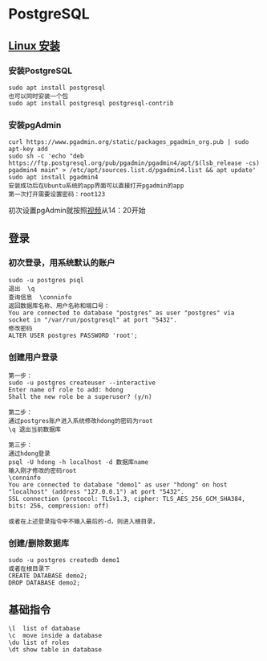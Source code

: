 # PostgreSQL

## [Linux 安装](https://www.youtube.com/watch?v=lX9uMCSqqko)

### 安装PostgreSQL 

```text
sudo apt install postgresql
也可以同时安装一个包
sudo apt install postgresql postgresql-contrib
```

### 安装pgAdmin

```text
curl https://www.pgadmin.org/static/packages_pgadmin_org.pub | sudo apt-key add
sudo sh -c 'echo "deb https://ftp.postgresql.org/pub/pgadmin/pgadmin4/apt/$(lsb_release -cs) pgadmin4 main" > /etc/apt/sources.list.d/pgadmin4.list && apt update'
sudo apt install pgadmin4
安装成功后在Ubuntu系统的app界面可以直接打开pgadmin的app
第一次打开需要设置密码：root123
```

初次设置pgAdmin就按照[视频](https://www.youtube.com/watch?v=lX9uMCSqqko)从14：20开始

## 登录

### 初次登录，用系统默认的账户

```text
sudo -u postgres psql
退出  \q
查询信息  \conninfo
返回数据库名称、用户名称和端口号：
You are connected to database "postgres" as user "postgres" via 
socket in "/var/run/postgresql" at port "5432".
修改密码
ALTER USER postgres PASSWORD 'root';
```

### 创建用户登录

```text
第一步：
sudo -u postgres createuser --interactive
Enter name of role to add: hdong
Shall the new role be a superuser? (y/n) 

第二步：
通过postgres账户进入系统修改hdong的密码为root
\q 退出当前数据库

第三步：
通过hdong登录
psql -U hdong -h localhost -d 数据库name
输入刚才修改的密码root
\conninfo
You are connected to database "demo1" as user "hdong" on host "localhost" (address "127.0.0.1") at port "5432".
SSL connection (protocol: TLSv1.3, cipher: TLS_AES_256_GCM_SHA384, bits: 256, compression: off)

或者在上述登录指令中不输入最后的-d，则进入根目录，
```

### 创建/删除数据库

```text
sudo -u postgres createdb demo1
或者在根目录下
CREATE DATABASE demo2;
DROP DATABASE demo2;
```

## 基础指令

```text
\l  list of database
\c  move inside a database
\du list of roles
\dt show table in database
```

